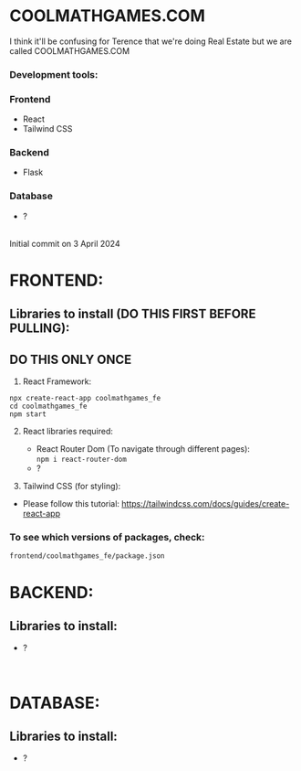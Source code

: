 # COOLMATHGAMES.COM

I think it'll be confusing for Terence that we're doing Real Estate but we are called COOLMATHGAMES.COM

### Development tools:
### Frontend
- React
- Tailwind CSS
 
 ### Backend
 - Flask

 ### Database
- ?

<br>
Initial commit on 3 April 2024

# FRONTEND:
## Libraries to install (DO THIS FIRST BEFORE PULLING): 
## DO THIS ONLY ONCE
1. React Framework:  
```
npx create-react-app coolmathgames_fe
cd coolmathgames_fe
npm start
```
2.  React libraries required:
    - React Router Dom (To navigate through different pages):  
      `npm i react-router-dom`
    - ?
    

3. Tailwind CSS (for styling):  

- Please follow this tutorial: https://tailwindcss.com/docs/guides/create-react-app

### To see which versions of packages, check:
`frontend/coolmathgames_fe/package.json`

# BACKEND:
## Libraries to install:
- ?

<br>

# DATABASE:
## Libraries to install:
- ?
